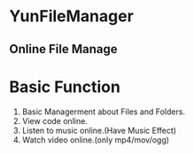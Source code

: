 # YunFileManager
Online File Manage
---
# Basic Function
1. Basic Managerment about Files and Folders.
2. View code online.
3. Listen to music online.(Have Music Effect)
4. Watch video online.(only mp4/mov/ogg)
